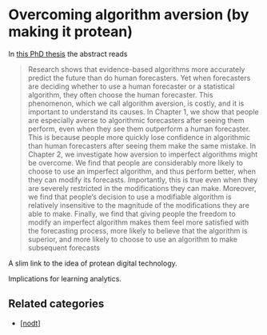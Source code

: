 # Overcoming algorithm aversion (by making it protean)

In [this PhD thesis](http://repository.upenn.edu/cgi/viewcontent.cgi?article=3472&context=edissertations) the abstract reads

> Research shows that evidence-based algorithms more accurately predict the future than do human forecasters. Yet when forecasters are deciding whether to use a human forecaster or a statistical algorithm, they often choose the human forecaster. This phenomenon, which we call algorithm aversion, is costly, and it is important to understand its causes. In Chapter 1, we show that people are especially averse to algorithmic forecasters after seeing them perform, even when they see them outperform a human forecaster. This is because people more quickly lose confidence in algorithmic than human forecasters after seeing them make the same mistake. In Chapter 2, we investigate how aversion to imperfect algorithms might be overcome. We find that people are considerably more likely to choose to use an imperfect algorithm, and thus perform better, when they can modify its forecasts. Importantly, this is true even when they are severely restricted in the modifications they can make. Moreover, we find that people’s decision to use a modifiable algorithm is relatively insensitive to the magnitude of the modifications they are able to make. Finally, we find that giving people the freedom to modify an imperfect algorithm makes them feel more satisfied with the forecasting process, more likely to believe that the algorithm is superior, and more likely to choose to use an algorithm to make subsequent forecasts

A slim link to the idea of protean digital technology.

Implications for learning analytics.

## Related categories

- [[nodt]]

[//begin]: # "Autogenerated link references for markdown compatibility"
[nodt]: ../nodt.md "Nature of Digital Technology"
[//end]: # "Autogenerated link references"
